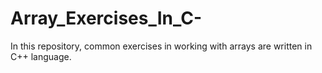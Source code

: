 # Array_Exercises_In_C-
In this repository, common exercises in working with arrays are written in C++ language.
